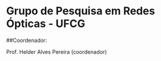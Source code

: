 Grupo de Pesquisa em Redes Ópticas - UFCG
=========================================

##Coordenador:

Prof. Helder Alves Pereira (coordenador)
